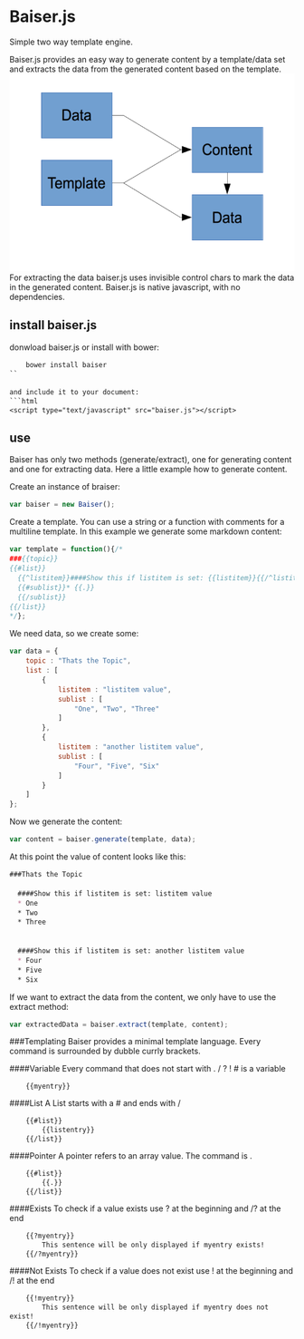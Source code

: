 # Baiser.js
Simple two way template engine.

Baiser.js provides an easy way to generate content by a template/data set and extracts the data from the generated content based on the template.
![baiser.js flow](https://github.com/jailkey/baiser/blob/master/doc/image/baiser-flow.png)
For extracting the data baiser.js uses invisible control chars to mark the data in the generated content.
Baiser.js is native javascript, with no dependencies.

## install baiser.js
donwload baiser.js or install with bower:
```
	bower install baiser
``

and include it to your document:
```html
<script type="text/javascript" src="baiser.js"></script>
```

## use
Baiser has only two methods (generate/extract), one for generating content and one for extracting data.
Here a little example how to generate content.

Create an instance of braiser:
```javascript
var baiser = new Baiser();
```

Create a template. You can use a string or a function with comments for a multiline template.
In this example we generate some markdown content:
```javascript
var template = function(){/*
###{{topic}}
{{#list}}
  {{^listitem}}####Show this if listitem is set: {{listitem}}{{/^listitem}}
  {{#sublist}}* {{.}}
  {{/sublist}}
{{/list}}
*/};
```
We need data, so we create some:
```javascript
var data = {
	topic : "Thats the Topic",
	list : [
		{
			listitem : "listitem value",
			sublist : [
				"One", "Two", "Three"
			]
		},
		{
			listitem : "another listitem value",
			sublist : [
				"Four", "Five", "Six"
			]
		}
	]
};
```
Now we generate the content:
```javascript
var content = baiser.generate(template, data);
```

At this point the value of content looks like this:
```markdown
###Thats the Topicﾠ

  ####Show this if listitem is set: listitem valueﾠ
  * ​One
  ‏‎* ​Two
  ‏‎* ​Three
  ‏
‏‎
  ####Show this if listitem is set: another listitem valueﾠ
  * ​Four
  ‏‎* ​Five
  ‏‎* ​Six
```

If we want to extract the data from the content, we only have to use the extract method:
```javascript
var extractedData = baiser.extract(template, content);

```

###Templating
Baiser provides a minimal template language.
Every command is surrounded by dubble currly brackets.

####Variable
Every command that does not start with . / ? ! # is a variable
```
	{{myentry}}
```

####List
A List starts with a # and ends with /
```
	{{#list}}
		{{listentry}}
	{{/list}}
```

####Pointer
A pointer refers to an array value. The command is .
```
	{{#list}}
		{{.}}
	{{/list}}
```

####Exists
To check if a value exists use ? at the beginning and /? at the end
```
	{{?myentry}}
		This sentence will be only displayed if myentry exists!
	{{/?myentry}}

```

####Not Exists
To check if a value does not exist use ! at the beginning and /! at the end
```
	{{!myentry}}
		This sentence will be only displayed if myentry does not exist!
	{{/!myentry}}

```


